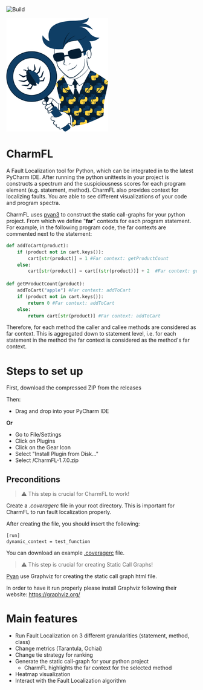 ![Build ](https://github.com/SzatmariA/CharmFL-dev/actions/workflows/main.yml/badge.svg)


![](src/main/resources/CharmFL_logo_bare_little.png)

# CharmFL
A Fault Localization tool for Python, which can be integrated in to the latest PyCharm IDE. 
After running the python unittests in your project is constructs a spectrum and the suspiciousness scores for each program element (e.g. statement, method).
CharmFL also provides context for localizing faults. You are able to see different visualizations of your code and program spectra. 

CharmFL uses [pyan3](https://pypi.org/project/pyan3/) to construct the static call-graphs for your python project. From which we define "**far**" contexts for each program statement. 
For example, in the following program code, the far contexts are commented next to the statement:

```python
def addToCart(product):
    if (product not in cart.keys()): 
        cart[str(product)] = 1 #Far context: getProductCount
    else:
        cart[str(product)] = cart[(str(product))] + 2  #Far context: getProductCount

def getProductCount(product):
    addToCart("apple") #Far context: addToCart
    if (product not in cart.keys()):
        return 0 #Far context: addToCart
    else:
        return cart[str(product)] #Far context: addToCart
```
Therefore, for each method the caller and callee methods are considered as far context. 
This is aggregated down to statement level, i.e. for each statement in the method the far context is considered as the method's far context.



# Steps to set up 

 First, download the compressed ZIP from the releases

 Then: 

- Drag and drop into your PyCharm IDE

**Or** 

- Go to File/Settings
- Click on Plugins
- Click on the Gear Icon
- Select "Install Plugin from Disk..."
- Select <path-to-charmfl-zip>/CharmFL-1.7.0.zip

## Preconditions

> :warning: This step is crucial for CharmFL to work!
 
 Create a _.coveragerc_ file in your root directory. This is important for CharmFL to run fault localization properly.
 
 After creating the file, you should insert the following:
 
``` 
[run]
dynamic_context = test_function
 ```
You can download an example [.coveragerc](test_project/products/.coveragerc) file.

> :warning: This step is crucial for creating Static Call Graphs!

[Pyan](https://pypi.org/project/pyan3/) use Graphviz for creating the static call graph html file.

In order to have it run properly please install Graphviz following their website: https://graphviz.org/

# Main features
- Run Fault Localization on 3 different granularities (statement, method, class)
- Change metrics (Tarantula, Ochiai)
- Change tie strategy for ranking
- Generate the static call-graph for your python project
  - CharmFL highlights the far context for the selected method
- Heatmap visualization
- Interact with the Fault Localization algorithm
